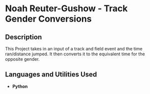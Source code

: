 <h1>Noah Reuter-Gushow - Track Gender Conversions</h1>


<h2>Description</h2>
This Project takes in an input of a track and field event and the time ran/distance jumped. It then converts it to the equivalent time for the opposite gender.
<br />


<h2>Languages and Utilities Used</h2>

- <b>Python</b> 


